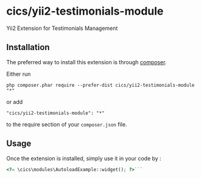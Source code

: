 cics/yii2-testimonials-module
=============================
Yii2 Extension for Testimonials Management

Installation
------------

The preferred way to install this extension is through [composer](http://getcomposer.org/download/).

Either run

```
php composer.phar require --prefer-dist cics/yii2-testimonials-module "*"
```

or add

```
"cics/yii2-testimonials-module": "*"
```

to the require section of your `composer.json` file.


Usage
-----

Once the extension is installed, simply use it in your code by  :

```php
<?= \cics\modules\AutoloadExample::widget(); ?>```